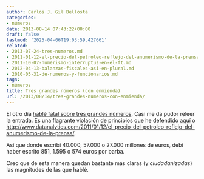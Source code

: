 ```yaml
---
author: Carlos J. Gil Bellosta
categories:
- números
date: 2013-08-14 07:43:22+00:00
draft: false
lastmod: '2025-04-06T19:03:59.427661'
related:
- 2013-07-24-tres-numeros.md
- 2011-01-12-el-precio-del-petroleo-reflejo-del-anumerismo-de-la-prensa.md
- 2011-10-07-numerismo-interruptus-en-el-ft.md
- 2012-04-13-balanzas-fiscales-asi-en-plural.md
- 2010-05-31-de-numeros-y-funcionarios.md
tags:
- números
title: Tres grandes números (con enmienda)
url: /2013/08/14/tres-grandes-numeros-con-enmienda/
---
```


El otro día [hablé fatal sobre tres grandes números](https://datanalytics.com/2013/07/24/tres-numeros/). Casi me da pudor releer la entrada. Es una flagrante violación de principios que he defendido [aquí ](https://datanalytics.com/2011/02/18/divide-y-compararas/)o http://www.datanalytics.com/2011/01/12/el-precio-del-petroleo-reflejo-del-anumerismo-de-la-prensa/.

Así que donde escribí 40.000, 57.000 o 27.000 millones de euros, debí haber escrito 851, 1.595 o 574 euros por barba.

Creo que de esta manera quedan bastante más claras (y _ciudadanizadas_) las magnitudes de las que hablé.